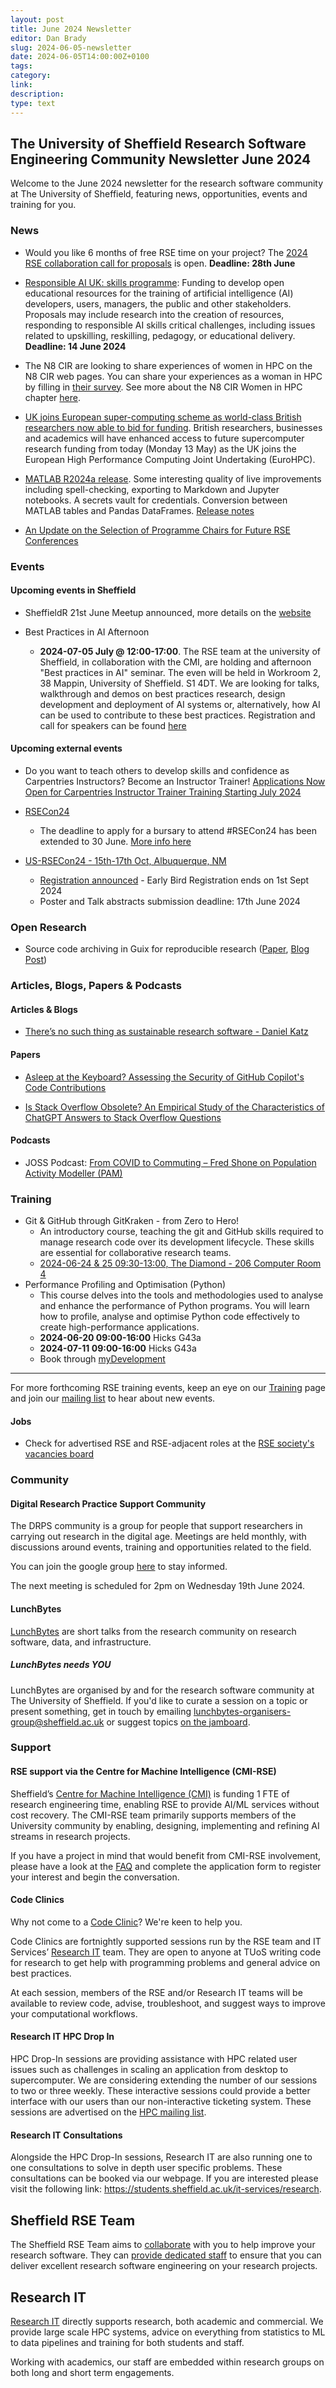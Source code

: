 ```yaml
---
layout: post
title: June 2024 Newsletter
editor: Dan Brady
slug: 2024-06-05-newsletter
date: 2024-06-05T14:00:00Z+0100
tags:
category:
link:
description:
type: text
---
```


## The University of Sheffield Research Software Engineering Community Newsletter June 2024

Welcome to the June 2024 newsletter for the research software community at The University of Sheffield, featuring
news, opportunities, events and training for you.


### News

- Would you like 6 months of free RSE time on your project? The [2024 RSE collaboration call for proposals](https://rse.shef.ac.uk/collaboration/RSEtime_call2024/) is open. __Deadline: 28th June__

- [Responsible AI UK: skills programme](https://www.ukri.org/opportunity/responsible-ai-uk-skills-programme/): Funding to develop open educational resources for the training of artificial intelligence (AI) developers, users, managers, the public and other stakeholders. Proposals may include research into the creation of resources, responding to responsible AI skills critical challenges, including issues related to upskilling, reskilling, pedagogy, or educational delivery. __Deadline: 14 June 2024__

- The N8 CIR are looking to share experiences of women in HPC on the N8 CIR web pages. You can share your experiences as a woman in HPC by filling in [their survey](https://www.qualtrics.manchester.ac.uk/jfe/form/SV_8wBj4w0UueMYrS6). See more about the N8 CIR Women in HPC chapter [here](https://n8cir.org.uk/women-hpc/).

- [UK joins European super-computing scheme as world-class British researchers now able to bid for funding](https://www.gov.uk/government/news/uk-joins-european-super-computing-scheme-as-world-class-british-researchers-now-able-to-bid-for-funding). British researchers, businesses and academics will have enhanced access to future supercomputer research funding from today (Monday 13 May) as the UK joins the European High Performance Computing Joint Undertaking (EuroHPC).

- [MATLAB R2024a release](https://uk.mathworks.com/company/newsroom/mathworks-announces-release-2024a-of-matlab-and-simulink.html). Some interesting quality of live improvements including spell-checking, exporting to Markdown and Jupyter notebooks. A secrets vault for credentials. Conversion between MATLAB tables and Pandas DataFrames. [Release notes](https://uk.mathworks.com/help/matlab/release-notes.html)

- [An Update on the Selection of Programme Chairs for Future RSE Conferences](https://society-rse.org/an-update-on-the-selection-of-programme-chairs-for-future-rse-conferences/)

### Events

#### Upcoming events in Sheffield

<!-- List in chronological order -->

- SheffieldR 21st June Meetup announced, more details on the [website](https://sheffieldr.github.io/posts/2024-06-21-june-meetup/)

- Best Practices in AI Afternoon
  - **2024-07-05 July @ 12:00-17:00**. The RSE team at the university of Sheffield, in collaboration with the CMI, are holding and afternoon "Best practices in AI" seminar.
     The even will be held in Workroom 2, 38 Mappin, University of Sheffield. S1 4DT. 
     We are looking for talks, walkthrough and demos on best practices research, design development and deployment of AI systems or,
     alternatively, how AI can be used to contribute to these best practices. Registration and call for speakers can
     be found [here](https://rse.shef.ac.uk/events/seminar-2024-07-05-best-practices-in-ai-afternoon.html)

#### Upcoming external events

<!-- List in chronological order -->
- Do you want to teach others to develop skills and confidence as Carpentries Instructors? Become an Instructor Trainer! [Applications Now Open for Carpentries Instructor Trainer Training Starting July 2024](https://carpentries.org/blog/2024/05/trainer-training-application-open/)

- [RSECon24](https://rsecon24.society-rse.org/)
  - The deadline to apply for a bursary to attend #RSECon24 has been extended to 30 June. [More info here](https://rsecon24.society-rse.org/calls/bursary/)

- [US-RSECon24 - 15th-17th Oct, Albuquerque, NM](https://us-rse.org/usrse24/)
  - [Registration announced](https://us-rse.org/usrse24/attend/register/) - Early Bird Registration ends on 1st Sept 2024
  - Poster and Talk abstracts submission deadline: 17th June 2024

### Open Research

- Source code archiving in Guix for reproducible research ([Paper](https://hal.science/hal-04586520v1), [Blog Post](https://guix.gnu.org/en/blog/2024/source-code-archiving-in-guix-new-publication/))

### Articles, Blogs, Papers & Podcasts

#### Articles & Blogs

- [There’s no such thing as sustainable research software - Daniel Katz](https://danielskatzblog.wordpress.com/2024/05/13/no-sustainable-research-software/)

#### Papers

- [Asleep at the Keyboard? Assessing the Security of GitHub Copilot's Code Contributions](https://arxiv.org/abs/2108.09293)

- [Is Stack Overflow Obsolete? An Empirical Study of the Characteristics of ChatGPT Answers to Stack Overflow Questions](https://dl.acm.org/doi/10.1145/3613904.3642596)

#### Podcasts

- JOSS Podcast: [From COVID to Commuting – Fred Shone on Population Activity Modeller (PAM)](https://www.youtube.com/watch?v=s_ao005uNGA)

### Training

- Git & GitHub through GitKraken - from Zero to Hero!
  - An introductory course, teaching the git and GitHub skills required to manage research code over its development
    lifecycle. These skills are essential for collaborative research teams.
  - [2024-06-24 & 25 09:30-13:00, The Diamond - 206 Computer Room
    4](https://rse.shef.ac.uk/training/workshop/2024-06-24-git-zero-hero)
- Performance Profiling and Optimisation (Python)
  - This course delves into the tools and methodologies used to analyse and enhance the performance of Python
    programs. You will learn how to profile, analyse and optimise Python code effectively to create high-performance
    applications.
  - **2024-06-20 09:00-16:00** Hicks G43a
  - **2024-07-11 09:00-16:00** Hicks G43a
  - Book through
    [myDevelopment](https://mydevelopment.csod.com/ui/lms-learning-details/app/event/fe34df6f-ab5f-49cf-b794-88aba03b3803)

---

For more forthcoming RSE training events, keep an eye on our
[Training](https://rse.shef.ac.uk/training/) page and join our [mailing
list](https://groups.google.com/a/sheffield.ac.uk/g/rse-group) to hear about new events.

<!-- #### External Training -->

<!--#### Research IT Training-->

<!--Research IT courses have adopted a hybrid approach. The team will be providing their courses both online and in -->
<!--person for the first time since March 2020. The team provides a place for beginners or advanced users to expand -->
<!--their knowledge of HPC and different programming languages. The courses are part of the Doctoral Development -->
<!--Programme. For more information please visit our training registration web page (via VPN): -->
<!--[crs.shef.ac.uk](https://crs.shef.ac.uk).-->

<!--If a course is "sold out" please join the wait list by signing up - we regularly email people to encourage those -->
<!--that can no longer attend to cancel. Those on the wait list get early notification when the courses are run -->
<!--again.-->

<!-- ### Opportunities -->

<!-- - [Description](https://www.elsewhere.ac.uk/): -->
<!--   - More Details (optional) -->

#### Jobs

- Check for advertised RSE and RSE-adjacent roles at the [RSE society's vacancies board](https://society-rse.org/careers/vacancies/)


### Community

#### Digital Research Practice Support Community

The DRPS community is a group for people that support researchers in carrying out research in the digital age. Meetings
are held monthly, with discussions around events, training and opportunities related to the field.

You can join the google group
[here](https://groups.google.com/u/1/a/sheffield.ac.uk/g/digital-research-practice-support-community-group/about) to
stay informed.

The next meeting is scheduled for 2pm on Wednesday 19th June 2024.

#### LunchBytes

[LunchBytes](https://rse.shef.ac.uk/community/lunch-bytes/) are short talks from the research community on research
software, data, and infrastructure.

##### LunchBytes needs YOU

LunchBytes are organised by and for the research software community at The University of Sheffield. If you'd like to
curate a session on a topic or present something, get in touch by emailing
[lunchbytes-organisers-group@sheffield.ac.uk](mailto:lunchbytes-organisers-group@sheffield.ac.uk) or suggest topics
[on the jamboard](https://jamboard.google.com/d/1-51cRf0pwZl8O10CnLeJGAqKcnbww-QGaYjszFK-H38/).

### Support

#### RSE support via the Centre for Machine Intelligence (CMI-RSE)

Sheffield’s [Centre for Machine Intelligence (CMI)](https://www.sheffield.ac.uk/machine-intelligence) is funding 1 FTE
of research engineering time, enabling RSE to provide AI/ML services without cost recovery. The CMI-RSE team primarily
supports members of the University community by enabling, designing, implementing and refining AI streams in research
projects.

If you have a project in mind that would benefit from CMI-RSE involvement, please have a look at the
[FAQ](https://rse.shef.ac.uk/collaboration/cmi-rse/) and complete the application form to register your interest and
begin the conversation.

#### Code Clinics

Why not come to a [Code
Clinic](https://docs.google.com/forms/d/e/1FAIpQLScGXS55qjU0D0Zcz-KHOVcNTahcr3YC3H0OpoKBo3lWXWED5A/viewform)? We're keen
to help you.

Code Clinics are fortnightly supported sessions run by the RSE team and IT Services’ [Research
IT](https://www.sheffield.ac.uk/it-services/research) team. They are open to anyone at TUoS writing code for research to
get help with programming problems and general advice on best practices.

At each session, members of the RSE and/or Research IT teams will be available to review code, advise, troubleshoot, and
suggest ways to improve your computational workflows.

#### Research IT HPC Drop In

HPC Drop-In sessions are providing assistance with HPC related user issues such as challenges in scaling an application
from desktop to supercomputer. We are considering extending the number of our sessions to two or three weekly. These
interactive sessions could provide a better interface with our users than our non-interactive ticketing system. These
sessions are advertised on the [HPC mailing list](https://groups.google.com/u/1/a/sheffield.ac.uk/g/hpc).

#### Research IT Consultations

Alongside the HPC Drop-In sessions, Research IT are also running one to one consultations to solve in depth user
specific problems. These consultations can be booked via our webpage. If you are interested please visit the following
link: <https://students.sheffield.ac.uk/it-services/research>.

## Sheffield RSE Team

The Sheffield RSE Team aims to [collaborate](https://rse.shef.ac.uk/collaboration/) with you to help improve your
research software. They can [provide dedicated staff](https://rse.shef.ac.uk/collaboration/provision/) to ensure that
you can deliver excellent research software engineering on your research projects.

## Research IT

[Research IT](https://students.sheffield.ac.uk/it-services/research) directly supports research, both academic and
commercial.  We provide large scale HPC systems, advice on everything from statistics to ML to data pipelines and
training for both students and staff.

Working with academics, our staff are embedded within research groups on both long and short term engagements.
